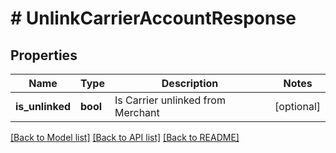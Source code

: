 # # UnlinkCarrierAccountResponse

## Properties

Name | Type | Description | Notes
------------ | ------------- | ------------- | -------------
**is_unlinked** | **bool** | Is Carrier unlinked from Merchant | [optional]

[[Back to Model list]](../../README.md#models) [[Back to API list]](../../README.md#endpoints) [[Back to README]](../../README.md)
